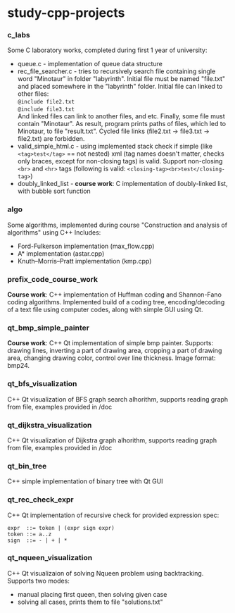 # study-cpp-projects
### c_labs
Some C laboratory works, completed during first 1 year of university: 

*  queue.c - implementation of queue data structure  
*  rec_file_searcher.c - tries to recursively search file containing single word "Minotaur" in folder "labyrinth". Initial file must be named "file.txt" and placed somewhere in the "labyrinth" folder. Initial file can linked to other files:  
`@include file2.txt`  
`@include file3.txt`  
And linked files can link to another files, and etc. Finally, some file must contain "Minotaur". As result, program prints paths of files, which led to Minotaur, to file "result.txt". Cycled file links (file2.txt -> file3.txt -> file2.txt) are forbidden.  
*  valid_simple_html.c - using implemented stack check if simple (like `<tag>test</tag>` == not nested) xml (tag names doesn't matter, checks only braces, except for non-closing tags) is valid. Support non-closing `<br>` and `<hr>` tags (following is valid: `<closing-tag><br>test</closing-tag>`)  
*  doubly_linked_list - **course work**: C implementation of doubly-linked list, with bubble sort function

### algo
Some algorithms, implemented during course "Construction and analysis of algorithms" using C++
Includes:  

*  Ford-Fulkerson implementation (max_flow.cpp)  
*  A* implementation (astar.cpp)  
*  Knuth–Morris–Pratt implementation (kmp.cpp)  

### prefix_code_course_work
**Course work**: C++ implementation of Huffman coding and Shannon-Fano coding algorithms. Implemented build of a coding tree, encoding/decoding of a text file using computer codes, along with simple GUI using Qt.

### qt_bmp_simple_painter
**Course work**: C++ Qt implementation of simple bmp painter. Supports: drawing lines, inverting a part of drawing area, cropping a part of drawing area, changing drawing color, control over line thickness. Image format: bmp24.

### qt_bfs_visualization
C++ Qt visualization of BFS graph search alhorithm, supports reading graph from file, examples provided in /doc

### qt_dijkstra_visualization
C++ Qt visualization of Dijkstra graph  alhorithm, supports reading graph from file, examples provided in /doc

### qt_bin_tree
C++ simple implementation of binary tree with Qt GUI

### qt_rec_check_expr
C++ Qt implementation of recursive check for provided expression spec:
```
expr  ::= token | (expr sign expr)
token ::= a..z
sign  ::= - | + | *
```

### qt_nqueen_visualization
C++ Qt visualizaion of solving Nqueen problem using backtracking. Supports two modes: 

* manual placing first queen, then solving given case  
* solving all cases, prints them to file "solutions.txt"  
